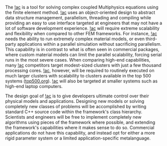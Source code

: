 The [!ac](MOOSE) is a tool for solving complex coupled
Multiphysics equations using the finite element method. [!ac](MOOSE) uses an object-oriented design
to abstract data structure management, parallelism, threading and compiling while providing an easy
to use interface targeted at engineers that may not have a lot of software development
experience. [!ac](MOOSE)  will require extreme scalability and flexibility when compared to other
FEM frameworks. For instance, [!ac](MOOSE) needs the ability to run extremely complex material
models, or even third-party applications within a parallel simulation without sacrificing
parallelism. This capability is in contrast to what is often seen in commercial packages, where
custom material models can limit the parallel scalability, forcing serial runs in the most severe
cases. When comparing high-end capabilities, many [!ac](MOOSE) competitors target modest-sized
clusters with just a few thousand processing cores. [!ac](MOOSE), however, will be required to
routinely executed on much larger clusters with scalability to clusters available in the top 500
systems ([top500.org](http://www.top500.org)). [!ac](MOOSE) will also be targeted at smaller systems
such as high-end laptop computers.

The design goal of [!ac](MOOSE) is to give developers ultimate control over their physical models
and applications. Designing new models or solving completely new classes of problems will be
accomplished by writing standard C++ source code within the framework's class hierarchy. Scientists
and engineers will be free to implement completely new algorithms using pieces of the framework where
possible, and extending the framework's capabilities where it makes sense to do so. Commercial
applications do not have this capability, and instead opt for either a more rigid parameter system or
a limited application-specific metalanguage.
